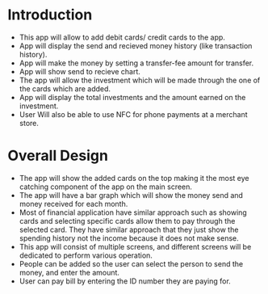 # Introduction
* This app will allow to add debit cards/ credit cards to the app.
* App will display the send and recieved money history (like transaction history).
* App will make the money by setting a transfer-fee amount for transfer.
* App will show send to recieve chart.
* The app will allow the investment which will be made through the one of the cards which are added.
* App will display the total investments and the amount earned on the investment.
* User Will also be able to use NFC for phone payments at a merchant store.
  
# Overall Design
* The app will show the added cards on the top making it the most eye catching component of the app on the main screen.
* The app will have a bar graph which will show the money send and money received for each month.
* Most of financial application have similar approach such as showing cards and selecting specific cards allow them to pay through the selected card. They have similar approach that they just show the spending history not the income because it does not make sense.
* This app will consist of multiple screens, and different screens will be dedicated to perform various operation.
* People can be added so the user can select the person to send the money, and enter the amount.
* User can pay bill by entering the ID number they are paying for.
